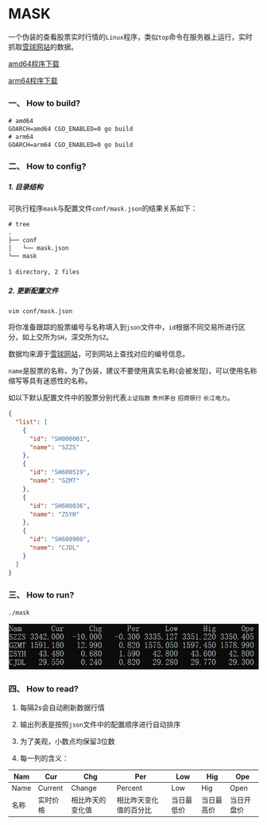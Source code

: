 # MASK

一个伪装的查看股票实时行情的`Linux`程序，类似`top`命令在服务器上运行，实时抓取[雪球网站](https://xueqiu.com)的数据。

[amd64程序下载](https://github.com/xieyanker/mask/releases/download/v1.0.1/mask-amd64.tar.gz)

[arm64程序下载](https://github.com/xieyanker/mask/releases/download/v1.0.1/mask-arm64.tar.gz)

### 一、 How to build?

```shell
# amd64
GOARCH=amd64 CGO_ENABLED=0 go build
# arm64
GOARCH=arm64 CGO_ENABLED=0 go build
```

### 二、 How to config?

##### 1. 目录结构

可执行程序`mask`与配置文件`conf/mask.json`的结果关系如下：

```shell
# tree
.
├── conf
│   └── mask.json
└── mask

1 directory, 2 files
```

##### 2. 更新配置文件

```shell
vim conf/mask.json
```

将你准备跟踪的股票编号与名称填入到`json`文件中，`id`根据不同交易所进行区分，如上交所为`SH`，深交所为`SZ`。

数据均来源于[雪球网站](https://xueqiu.com)，可到网站上查找对应的编号信息。

`name`是股票的名称，为了伪装，建议不要使用真实名称(会被发现)，可以使用名称缩写等具有迷惑性的名称。

如以下默认配置文件中的股票分别代表`上证指数` `贵州茅台` `招商银行` `长江电力`。

```json
{
  "list": [
    {
      "id": "SH000001",
      "name": "SZZS"
    },
    {
      "id": "SH600519",
      "name": "GZMT"
    },
    {
      "id": "SH600036",
      "name": "ZSYH"
    },
    {
      "id": "SH600900",
      "name": "CJDL"
    }
  ]
}
```

### 三、 How to run?

```shell
./mask
```

![实例图](docs/pics/example.png)


### 四、 How to read?

1. 每隔2s会自动刷新数据行情

2. 输出列表是按照`json`文件中的配置顺序进行自动排序

3. 为了美观，小数点均保留3位数

4. 每一列的含义：

| Nam | Cur | Chg | Per | Low | Hig | Ope |
| - | - | - | - | - | - | - |
| Name | Current | Change | Percent | Low | Hig | Open |
| 名称 | 实时价格 | 相比昨天的变化值 | 相比昨天变化值的百分比 | 当日最低价 | 当日最高价 | 当日开盘价 |































